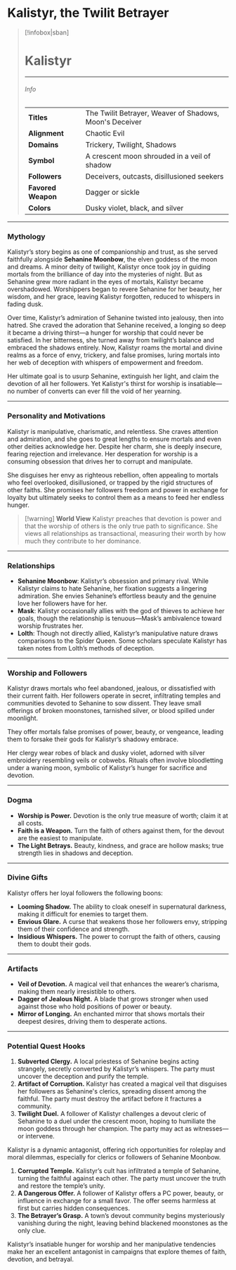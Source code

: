 # **Kalistyr, the Twilit Betrayer**

> [!infobox|sban]
> 
> # **Kalistyr**
> 
> ---
> 
> ###### Info
> 
> |||
> |---|---|
> |**Titles**|The Twilit Betrayer, Weaver of Shadows, Moon's Deceiver|
> |**Alignment**|Chaotic Evil|
> |**Domains**|Trickery, Twilight, Shadows|
> |**Symbol**|A crescent moon shrouded in a veil of shadow|
> |**Followers**|Deceivers, outcasts, disillusioned seekers|
> |**Favored Weapon**|Dagger or sickle|
> |**Colors**|Dusky violet, black, and silver|

---

### **Mythology**

Kalistyr’s story begins as one of companionship and trust, as she served faithfully alongside **Sehanine Moonbow**, the elven goddess of the moon and dreams. A minor deity of twilight, Kalistyr once took joy in guiding mortals from the brilliance of day into the mysteries of night. But as Sehanine grew more radiant in the eyes of mortals, Kalistyr became overshadowed. Worshippers began to revere Sehanine for her beauty, her wisdom, and her grace, leaving Kalistyr forgotten, reduced to whispers in fading dusk.

Over time, Kalistyr’s admiration of Sehanine twisted into jealousy, then into hatred. She craved the adoration that Sehanine received, a longing so deep it became a driving thirst—a hunger for worship that could never be satisfied. In her bitterness, she turned away from twilight’s balance and embraced the shadows entirely. Now, Kalistyr roams the mortal and divine realms as a force of envy, trickery, and false promises, luring mortals into her web of deception with whispers of empowerment and freedom.

Her ultimate goal is to usurp Sehanine, extinguish her light, and claim the devotion of all her followers. Yet Kalistyr's thirst for worship is insatiable—no number of converts can ever fill the void of her yearning.

---

### **Personality and Motivations**

Kalistyr is manipulative, charismatic, and relentless. She craves attention and admiration, and she goes to great lengths to ensure mortals and even other deities acknowledge her. Despite her charm, she is deeply insecure, fearing rejection and irrelevance. Her desperation for worship is a consuming obsession that drives her to corrupt and manipulate.

She disguises her envy as righteous rebellion, often appealing to mortals who feel overlooked, disillusioned, or trapped by the rigid structures of other faiths. She promises her followers freedom and power in exchange for loyalty but ultimately seeks to control them as a means to feed her endless hunger.

> [!warning] **World View** 
> Kalistyr preaches that devotion is power and that the worship of others is the only true path to significance. She views all relationships as transactional, measuring their worth by how much they contribute to her dominance.

---

### **Relationships**

- **Sehanine Moonbow**: Kalistyr’s obsession and primary rival. While Kalistyr claims to hate Sehanine, her fixation suggests a lingering admiration. She envies Sehanine’s effortless beauty and the genuine love her followers have for her.
- **Mask**: Kalistyr occasionally allies with the god of thieves to achieve her goals, though the relationship is tenuous—Mask’s ambivalence toward worship frustrates her.
- **Lolth**: Though not directly allied, Kalistyr’s manipulative nature draws comparisons to the Spider Queen. Some scholars speculate Kalistyr has taken notes from Lolth’s methods of deception.

---

### **Worship and Followers**

Kalistyr draws mortals who feel abandoned, jealous, or dissatisfied with their current faith. Her followers operate in secret, infiltrating temples and communities devoted to Sehanine to sow dissent. They leave small offerings of broken moonstones, tarnished silver, or blood spilled under moonlight.

They offer mortals false promises of power, beauty, or vengeance, leading them to forsake their gods for Kalistyr’s shadowy embrace.  

Her clergy wear robes of black and dusky violet, adorned with silver embroidery resembling veils or cobwebs. Rituals often involve bloodletting under a waning moon, symbolic of Kalistyr’s hunger for sacrifice and devotion.

---

### **Dogma**

- **Worship is Power.** Devotion is the only true measure of worth; claim it at all costs.
- **Faith is a Weapon.** Turn the faith of others against them, for the devout are the easiest to manipulate.
- **The Light Betrays.** Beauty, kindness, and grace are hollow masks; true strength lies in shadows and deception.

---

### **Divine Gifts**

Kalistyr offers her loyal followers the following boons:

- **Looming Shadow.** The ability to cloak oneself in supernatural darkness, making it difficult for enemies to target them.
- **Envious Glare.** A curse that weakens those her followers envy, stripping them of their confidence and strength.
- **Insidious Whispers.** The power to corrupt the faith of others, causing them to doubt their gods.

---

### **Artifacts**

- **Veil of Devotion.** A magical veil that enhances the wearer’s charisma, making them nearly irresistible to others.
- **Dagger of Jealous Night.** A blade that grows stronger when used against those who hold positions of power or beauty.
- **Mirror of Longing.** An enchanted mirror that shows mortals their deepest desires, driving them to desperate actions.

---

### **Potential Quest Hooks**

1. **Subverted Clergy.** A local priestess of Sehanine begins acting strangely, secretly converted by Kalistyr’s whispers. The party must uncover the deception and purify the temple.
2. **Artifact of Corruption.** Kalistyr has created a magical veil that disguises her followers as Sehanine's clerics, spreading dissent among the faithful. The party must destroy the artifact before it fractures a community.
3. **Twilight Duel.** A follower of Kalistyr challenges a devout cleric of Sehanine to a duel under the crescent moon, hoping to humiliate the moon goddess through her champion. The party may act as witnesses—or intervene.

Kalistyr is a dynamic antagonist, offering rich opportunities for roleplay and moral dilemmas, especially for clerics or followers of Sehanine Moonbow.


1. **Corrupted Temple.** Kalistyr’s cult has infiltrated a temple of Sehanine, turning the faithful against each other. The party must uncover the truth and restore the temple’s unity.
2. **A Dangerous Offer.** A follower of Kalistyr offers a PC power, beauty, or influence in exchange for a small favor. The offer seems harmless at first but carries hidden consequences.
3. **The Betrayer’s Grasp.** A town’s devout community begins mysteriously vanishing during the night, leaving behind blackened moonstones as the only clue.

Kalistyr’s insatiable hunger for worship and her manipulative tendencies make her an excellent antagonist in campaigns that explore themes of faith, devotion, and betrayal.
